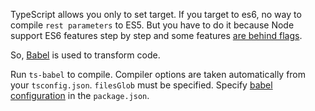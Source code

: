 TypeScript allows you only to set target. If you target to es6, no way to compile `rest parameters` to ES5.
But you have to do it because Node support ES6 features step by step and some features [are behind flags](https://nodejs.org/en/docs/es6/).

So, [Babel](http://babeljs.io) is used to transform code.

Run `ts-babel` to compile. Compiler options are taken automatically from your `tsconfig.json`. `filesGlob` must be specified.
Specify [babel configuration](https://babeljs.io/docs/usage/babelrc/) in the `package.json`.